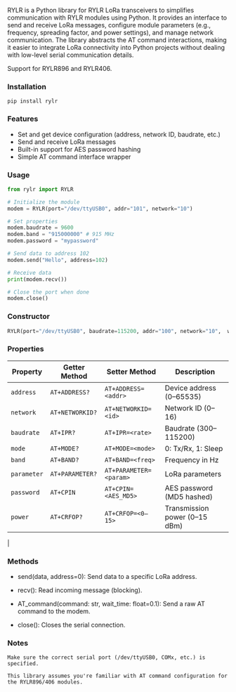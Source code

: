 RYLR is a Python library for RYLR LoRa transceivers to simplifies communication with RYLR modules using Python. It provides an interface to send and receive LoRa messages, configure module parameters (e.g., frequency, spreading factor, and power settings), and manage network communication. The library abstracts the AT command interactions, making it easier to integrate LoRa connectivity into Python projects without dealing with low-level serial communication details.

Support for RYLR896 and RYLR406.

### Installation
```
pip install rylr
```

### Features

- Set and get device configuration (address, network ID, baudrate, etc.)
- Send and receive LoRa messages
- Built-in support for AES password hashing
- Simple AT command interface wrapper


### Usage
```python
from rylr import RYLR

# Initialize the module
modem = RYLR(port="/dev/ttyUSB0", addr="101", network="10")

# Set properties
modem.baudrate = 9600 
modem.band = "915000000" # 915 MHz
modem.password = "mypassword"

# Send data to address 102
modem.send("Hello", address=102)

# Receive data
print(modem.recv())

# Close the port when done
modem.close()
```

### Constructor
```python
RYLR(port="/dev/ttyUSB0", baudrate=115200, addr="100", network="10",  wait_time=0.1, band="", mode="", parameter="", password="", power=15)
```

### Properties

| Property    | Getter Method       | Setter Method                       | Description                  |
|-------------|---------------------|-------------------------------------|------------------------------|
| `address`   | `AT+ADDRESS?`       | `AT+ADDRESS=<addr>`                 | Device address (0–65535)     |
| `network`   | `AT+NETWORKID?`     | `AT+NETWORKID=<id>`                 | Network ID (0–16)            |
| `baudrate`  | `AT+IPR?`           | `AT+IPR=<rate>`                     | Baudrate (300–115200)        |
| `mode`      | `AT+MODE?`          | `AT+MODE=<mode>`                    | 0: Tx/Rx, 1: Sleep           |
| `band`      | `AT+BAND?`          | `AT+BAND=<freq>`                    | Frequency in Hz              |
| `parameter` | `AT+PARAMETER?`     | `AT+PARAMETER=<param>`              | LoRa parameters              |
| `password`  | `AT+CPIN`           | `AT+CPIN=<AES_MD5>`                 | AES password (MD5 hashed)    |
| `power`     | `AT+CRFOP?`         | `AT+CRFOP=<0–15>`                   | Transmission power (0–15 dBm)|
|


### Methods
- send(data, address=0): Send data to a specific LoRa address.

- recv(): Read incoming message (blocking).

- AT_command(command: str, wait_time: float=0.1): Send a raw AT command to the modem.

- close(): Closes the serial connection.

### Notes

    Make sure the correct serial port (/dev/ttyUSB0, COMx, etc.) is specified.

    This library assumes you're familiar with AT command configuration for the RYLR896/406 modules.